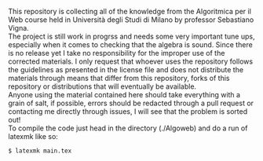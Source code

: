 This repository is collecting all of the knowledge from the Algoritmica per il Web course held in Università degli Studi di Milano by professor Sebastiano Vigna.
<br>
The project is still work in progrss and needs some very important tune ups, especially when it comes to checking that the algebra is sound. Since there is no release yet I take no responsibility for the improper use of the corrected materials. I only request that whoever uses the repository follows the guidelines as presented in the license file and does not distribute the materials through means that differ from this repository, forks of this repository or distributions that will eventually be available.
<br>
Anyone using the material contained here should take everything with a grain of salt, if possible, errors should be redacted through a pull request or contacting me directly through issues, I will see that the problem is sorted out!
<br>
To compile the code just head in the directory (./Algoweb) and do a run of latexmk like so:
```
$ latexmk main.tex
```
